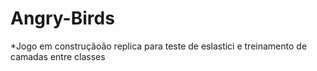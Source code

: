 # Angry-Birds

*Jogo em construçãoão replica para teste de eslastici e treinamento de camadas entre  classes
